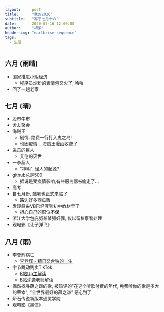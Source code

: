 ```yaml
---
layout:     post
title:      "我的2020"
subtitle:   "写于七月十六"
date:       2020-07-16 12:00:00
author:     "胡荣"
header-img: "earthrise-sequence"
tags:
  - 生活
---
```


## 六月 (雨晴)
- 国家推进小贩经济
    - 程序员炒粉的表情包又火了, 哈哈
- 回了一趟老家

## 七月 (晴)
- 股市牛市
- 舍友聚会
- 海贼王
    - 剧情: 路费一行打入鬼之岛!
    - 也因疫情... 海贼王漫画收费了
- 进击的巨人
    - 艾伦的灭世
- 一拳超人
    - "神明", 怪人的起源?
- github总是500
    - 据说是受疫情影响,有些服务器被偷走了...
- 高考
- 自七月份, 酷暑也正式来临了
    - 路边好多西瓜贩
- 发现原来VB已经写到初中教材里了
    - 担心自己的职位不保
- 浙江大学包庇努某某强奸罪, 仅以留校察看处理
- 观电影《让子弹飞》

## 八月 (雨)
- 李登辉病亡
    - [李登辉 - 精日又台独的一生](https://www.bilibili.com/video/BV1vi4y1u71y?from=search&seid=2062114637044182328)
- 字节跳动贱卖TikTok
    - [B站Up主解读](https://www.bilibili.com/video/BV1cf4y197vW)
    - [B站沈逸老师解读](https://www.bilibili.com/video/BV1sK411n7Y9/)
- 偶然找寻薛之谦的歌, 被热评的"在这个听歌付费的年代, 免费听你的歌是多大的荣幸", "全世界最好的薛之谦" 恶心到了
- 炉石传说新版本通灵学院
- 观电影《黑侠》